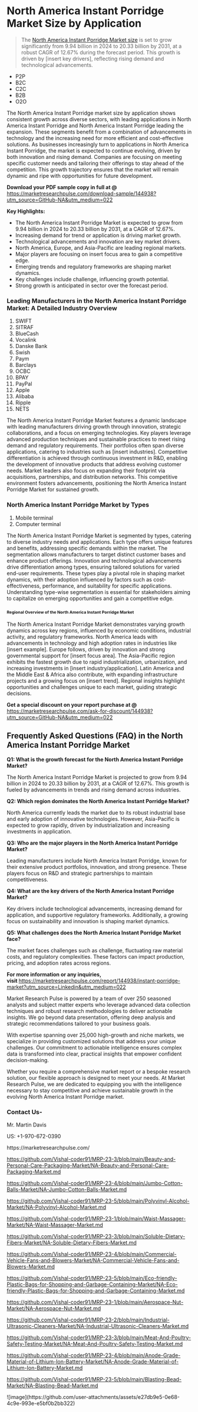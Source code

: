 <h1>North America Instant Porridge Market&nbsp;Size by Application</h1><blockquote><p>The <a href="https://marketresearchpulse.com/download-sample/144938?utm_source=GitHub-NA&amp;utm_medium=022">North America Instant Porridge Market size</a> is set to grow significantly from 9.94 billion in 2024 to 20.33 billion by 2031, at a robust CAGR of 12.67% during the forecast period. This growth is driven by [insert key drivers], reflecting rising demand and technological advancements.</p></blockquote><ul><li>P2P<li> B2C<li> C2C<li> B2B<li> O2O</li></ul><p>The North America Instant Porridge market size by application shows consistent growth across diverse sectors, with leading applications in North America Instant Porridge and North America Instant Porridge leading the expansion. These segments benefit from a combination of advancements in technology and the increasing need for more efficient and cost-effective solutions. As businesses increasingly turn to applications in North America Instant Porridge, the market is expected to continue evolving, driven by both innovation and rising demand. Companies are focusing on meeting specific customer needs and tailoring their offerings to stay ahead of the competition. This growth trajectory ensures that the market will remain dynamic and ripe with opportunities for future development.</p><p><strong>Download your PDF sample copy in full at @ </strong><a href="https://marketresearchpulse.com/download-sample/144938?utm_source=GitHub-NA&amp;utm_medium=022">https://marketresearchpulse.com/download-sample/144938?utm_source=GitHub-NA&amp;utm_medium=022</a></p><p><strong>Key Highlights: </strong></p><ul><li>The North America Instant Porridge Market is expected to grow from 9.94 billion in 2024 to 20.33 billion by 2031, at a CAGR of 12.67%.</li><li>Increasing demand for trend or application is driving market growth.</li><li>Technological advancements and innovation are key market drivers.</li><li>North America, Europe, and Asia-Pacific are leading regional markets.</li><li>Major players are focusing on insert focus area to gain a competitive edge.</li><li>Emerging trends and regulatory frameworks are shaping market dynamics.</li><li>Key challenges include challenge, influencing growth potential.</li><li>Strong growth is anticipated in sector over the forecast period.</li></ul><h3>Leading Manufacturers in the North America Instant Porridge Market: A Detailed Industry Overview</h3><ol><li>SWIFT</li><li>SITRAF</li><li>BlueCash</li><li>Vocalink</li><li>Danske Bank</li><li>Swish</li><li>Paym</li><li>Barclays</li><li>OCBC</li><li>BPAY</li><li>PayPal</li><li>Apple</li><li>Alibaba</li><li>Ripple</li><li>NETS</li></ol><div class="flex max-w-full flex-col flex-grow"><div class="min-h-8 text-message flex w-full flex-col items-end gap-2 whitespace-normal break-words [.text-message+&amp;]:mt-5" dir="auto" data-message-author-role="assistant" data-message-id="fd8432e4-4910-450d-b182-61b7bfb0a01f" data-message-model-slug="gpt-4o"><div class="flex w-full flex-col gap-1 empty:hidden first:pt-[3px]"><div class="markdown prose w-full break-words dark:prose-invert light"><p>The North America Instant Porridge Market features a dynamic landscape with leading manufacturers driving growth through innovation, strategic collaborations, and a focus on emerging technologies. Key players leverage advanced production techniques and sustainable practices to meet rising demand and regulatory requirements. Their portfolios often span diverse applications, catering to industries such as [insert industries]. Competitive differentiation is achieved through continuous investment in R&amp;D, enabling the development of innovative products that address evolving customer needs. Market leaders also focus on expanding their footprint via acquisitions, partnerships, and distribution networks. This competitive environment fosters advancements, positioning the North America Instant Porridge Market for sustained growth.</p></div></div></div></div><h3>North America Instant Porridge Market by Types</h3><ol><li>Mobile terminal<li> Computer terminal</li></ol><div class="flex max-w-full flex-col flex-grow"><div class="min-h-8 text-message flex w-full flex-col items-end gap-2 whitespace-normal break-words [.text-message+&amp;]:mt-5" dir="auto" data-message-author-role="assistant" data-message-id="084470be-0bb7-4664-bddf-5156b4f41249" data-message-model-slug="gpt-4o-mini"><div class="flex w-full flex-col gap-1 empty:hidden first:pt-[3px]"><div class="markdown prose w-full break-words dark:prose-invert light"><p>The North America Instant Porridge Market is segmented by types, catering to diverse industry needs and applications. Each type offers unique features and benefits, addressing specific demands within the market. The segmentation allows manufacturers to target distinct customer bases and enhance product offerings. Innovation and technological advancements drive differentiation among types, ensuring tailored solutions for varied end-user requirements. These types play a pivotal role in shaping market dynamics, with their adoption influenced by factors such as cost-effectiveness, performance, and suitability for specific applications. Understanding type-wise segmentation is essential for stakeholders aiming to capitalize on emerging opportunities and gain a competitive edge.</p></div></div></div></div><h3><span style="font-size: 11px;">Regional Overview of the North America Instant Porridge Market</span></h3><div class="flex max-w-full flex-col flex-grow"><div class="min-h-8 text-message flex w-full flex-col items-end gap-2 whitespace-normal break-words [.text-message+&amp;]:mt-5" dir="auto" data-message-author-role="assistant" data-message-id="e9038762-ce64-4e30-91c9-9bd413514231" data-message-model-slug="gpt-4o-mini"><div class="flex w-full flex-col gap-1 empty:hidden first:pt-[3px]"><div class="markdown prose w-full break-words dark:prose-invert light"><p>The North America Instant Porridge Market demonstrates varying growth dynamics across key regions, influenced by economic conditions, industrial activity, and regulatory frameworks. North America leads with advancements in technology and high adoption rates in industries like [insert example]. Europe follows, driven by innovation and strong governmental support for [insert focus area]. The Asia-Pacific region exhibits the fastest growth due to rapid industrialization, urbanization, and increasing investments in [insert industry/application]. Latin America and the Middle East &amp; Africa also contribute, with expanding infrastructure projects and a growing focus on [insert trend]. Regional insights highlight opportunities and challenges unique to each market, guiding strategic decisions.</p></div></div></div></div><p><strong>Get a special discount on your report purchase at @ </strong><a href="https://marketresearchpulse.com/ask-for-discount/144938?utm_source=GitHub-NA&amp;utm_medium=022">https://marketresearchpulse.com/ask-for-discount/144938?utm_source=GitHub-NA&amp;utm_medium=022</a></p><h2>Frequently Asked Questions (FAQ) in the North America Instant Porridge Market</h2><p><strong>Q1: What is the growth forecast for the North America Instant Porridge Market?</strong></p><p>The North America Instant Porridge Market is projected to grow from 9.94 billion in 2024 to 20.33 billion by 2031, at a CAGR of 12.67%. This growth is fueled by advancements in trends and rising demand across industries.</p><p><strong>Q2: Which region dominates the North America Instant Porridge Market?</strong></p><p>North America currently leads the market due to its robust industrial base and early adoption of innovative technologies. However, Asia-Pacific is expected to grow rapidly, driven by industrialization and increasing investments in application.</p><p><strong>Q3: Who are the major players in the North America Instant Porridge Market?</strong></p><p>Leading manufacturers include North America Instant Porridge, known for their extensive product portfolios, innovation, and strong presence. These players focus on R&amp;D and strategic partnerships to maintain competitiveness.</p><p><strong>Q4: What are the key drivers of the North America Instant Porridge Market?</strong></p><p>Key drivers include technological advancements, increasing demand for application, and supportive regulatory frameworks. Additionally, a growing focus on sustainability and innovation is shaping market dynamics.</p><p><strong>Q5: What challenges does the North America Instant Porridge Market face?</strong></p><p>The market faces challenges such as challenge, fluctuating raw material costs, and regulatory complexities. These factors can impact production, pricing, and adoption rates across regions.</p><p><strong>For more information or any inquiries, visit&nbsp;</strong><a href="https://marketresearchpulse.com/report/144938/instant-porridge-market?utm_source=Linkedin&utm_medium=022">https://marketresearchpulse.com/report/144938/instant-porridge-market?utm_source=Linkedin&utm_medium=022</a></p><p>Market Research Pulse is powered by a team of over 250 seasoned analysts and subject matter experts who leverage advanced data collection techniques and robust research methodologies to deliver actionable insights. We go beyond data presentation, offering deep analysis and strategic recommendations tailored to your business goals.</p><p>With expertise spanning over 25,000 high-growth and niche markets, we specialize in providing customized solutions that address your unique challenges. Our commitment to actionable intelligence ensures complex data is transformed into clear, practical insights that empower confident decision-making.</p><p>Whether you require a comprehensive market report or a bespoke research solution, our flexible approach is designed to meet your needs. At Market Research Pulse, we are dedicated to equipping you with the intelligence necessary to stay competitive and achieve sustainable growth in the evolving North America Instant Porridge market.</p><h3><strong>Contact Us-</strong></h3><p>Mr. Martin Davis</p><p>US: +1-970-672-0390</p><p>https://marketresearchpulse.com/</p><p><a href="https://github.com/Vishal-coder91/MRP-23-3/blob/main/Beauty-and-Personal-Care-Packaging-Market/NA-Beauty-and-Personal-Care-Packaging-Market.md">https://github.com/Vishal-coder91/MRP-23-3/blob/main/Beauty-and-Personal-Care-Packaging-Market/NA-Beauty-and-Personal-Care-Packaging-Market.md</a></p><p><a href="https://github.com/Vishal-coder91/MRP-23-4/blob/main/Jumbo-Cotton-Balls-Market/NA-Jumbo-Cotton-Balls-Market.md">https://github.com/Vishal-coder91/MRP-23-4/blob/main/Jumbo-Cotton-Balls-Market/NA-Jumbo-Cotton-Balls-Market.md</a></p><p><a href="https://github.com/Vishal-coder91/MRP-23-5/blob/main/Polyvinyl-Alcohol-Market/NA-Polyvinyl-Alcohol-Market.md">https://github.com/Vishal-coder91/MRP-23-5/blob/main/Polyvinyl-Alcohol-Market/NA-Polyvinyl-Alcohol-Market.md</a></p><p><a href="https://github.com/Vishal-coder91/MRP-23-1/blob/main/Waist-Massager-Market/NA-Waist-Massager-Market.md">https://github.com/Vishal-coder91/MRP-23-1/blob/main/Waist-Massager-Market/NA-Waist-Massager-Market.md</a></p><p><a href="https://github.com/Vishal-coder91/MRP-23-3/blob/main/Soluble-Dietary-Fibers-Market/NA-Soluble-Dietary-Fibers-Market.md">https://github.com/Vishal-coder91/MRP-23-3/blob/main/Soluble-Dietary-Fibers-Market/NA-Soluble-Dietary-Fibers-Market.md</a></p><p><a href="https://github.com/Vishal-coder91/MRP-23-4/blob/main/Commercial-Vehicle-Fans-and-Blowers-Market/NA-Commercial-Vehicle-Fans-and-Blowers-Market.md">https://github.com/Vishal-coder91/MRP-23-4/blob/main/Commercial-Vehicle-Fans-and-Blowers-Market/NA-Commercial-Vehicle-Fans-and-Blowers-Market.md</a></p><p><a href="https://github.com/Vishal-coder91/MRP-23-5/blob/main/Eco-friendly-Plastic-Bags-for-Shopping-and-Garbage-Containing-Market/NA-Eco-friendly-Plastic-Bags-for-Shopping-and-Garbage-Containing-Market.md">https://github.com/Vishal-coder91/MRP-23-5/blob/main/Eco-friendly-Plastic-Bags-for-Shopping-and-Garbage-Containing-Market/NA-Eco-friendly-Plastic-Bags-for-Shopping-and-Garbage-Containing-Market.md</a></p><p><a href="https://github.com/Vishal-coder91/MRP-23-1/blob/main/Aerospace-Nut-Market/NA-Aerospace-Nut-Market.md">https://github.com/Vishal-coder91/MRP-23-1/blob/main/Aerospace-Nut-Market/NA-Aerospace-Nut-Market.md</a></p><p><a href="https://github.com/Vishal-coder91/MRP-23-2/blob/main/Industrial-Ultrasonic-Cleaners-Market/NA-Industrial-Ultrasonic-Cleaners-Market.md">https://github.com/Vishal-coder91/MRP-23-2/blob/main/Industrial-Ultrasonic-Cleaners-Market/NA-Industrial-Ultrasonic-Cleaners-Market.md</a></p><p><a href="https://github.com/Vishal-coder91/MRP-23-3/blob/main/Meat-And-Poultry-Safety-Testing-Market/NA-Meat-And-Poultry-Safety-Testing-Market.md">https://github.com/Vishal-coder91/MRP-23-3/blob/main/Meat-And-Poultry-Safety-Testing-Market/NA-Meat-And-Poultry-Safety-Testing-Market.md</a></p><p><a href="https://github.com/Vishal-coder91/MRP-23-4/blob/main/Anode-Grade-Material-of-Lithium-Ion-Battery-Market/NA-Anode-Grade-Material-of-Lithium-Ion-Battery-Market.md">https://github.com/Vishal-coder91/MRP-23-4/blob/main/Anode-Grade-Material-of-Lithium-Ion-Battery-Market/NA-Anode-Grade-Material-of-Lithium-Ion-Battery-Market.md</a></p><p><a href="https://github.com/Vishal-coder91/MRP-23-5/blob/main/Blasting-Bead-Market/NA-Blasting-Bead-Market.md">https://github.com/Vishal-coder91/MRP-23-5/blob/main/Blasting-Bead-Market/NA-Blasting-Bead-Market.md</a></p>
![image](https://github.com/user-attachments/assets/e27db9e5-0e68-4c9e-993e-e5bf0b2bb322)
